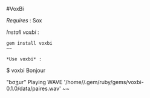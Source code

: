 #VoxBi

*Requires* : Sox

*Install voxbi* :

~~~
gem install voxbi
~~

*Use voxbi* :

~~~
$ voxbi Bonjour

"bσʒur"
Playing WAVE '/home/<USER>/.gem/ruby/gems/voxbi-0.1.0/data/paires.wav' 
~~


